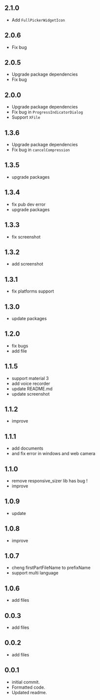 ## 2.1.0

* Add `FullPickerWidgetIcon`

## 2.0.6

* Fix bug

## 2.0.5

* Upgrade package dependencies
* Fix bug

## 2.0.0

* Upgrade package dependencies
* Fix bug in `ProgressIndicatorDialog`
* Support `XFile`

## 1.3.6

* Upgrade package dependencies
* Fix bug in `cancelCompression`

## 1.3.5

* upgrade packages

## 1.3.4

* fix pub dev error
* upgrade packages

## 1.3.3

* fix screenshot

## 1.3.2

* add screenshot

## 1.3.1

* fix platforms support

## 1.3.0

* update packages

## 1.2.0

* fix bugs
* add file

## 1.1.5

* support material 3
* add voice recorder
* update README.md
* update screenshot

## 1.1.2

* improve

## 1.1.1

* add documents
* and fix error in windows and web camera

## 1.1.0

* remove responsive_sizer lib has bug !
* improve

## 1.0.9

* update

## 1.0.8

* improve

## 1.0.7

* cheng firstPartFileName to prefixName
* support multi language

## 1.0.6

* add files

## 0.0.3

* add files

## 0.0.2

* add files

## 0.0.1

* initial commit.
* Formatted code.
* Updated readme.